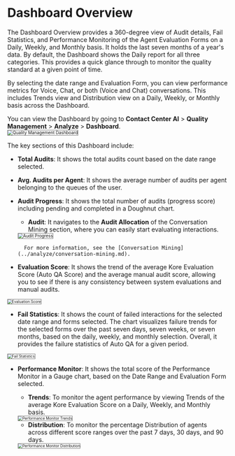 # Dashboard Overview

The Dashboard Overview provides a 360-degree view of Audit details, Fail Statistics, and Performance Monitoring of the Agent Evaluation Forms on a Daily, Weekly, and Monthly basis. It holds the last seven months of a year's data. By default, the Dashboard shows the Daily report for all three categories. This provides a quick glance through to monitor the quality standard at a given point of time.

By selecting the date range and Evaluation Form, you can view performance metrics for Voice, Chat, or both (Voice and Chat) conversations. This includes Trends view and Distribution view on a Daily, Weekly, or Monthly basis across the Dashboard.

You can view the Dashboard by going to **Contact Center AI** > **Quality Management** > **Analyze** > **Dashboard**.  
<img src="../images/qm-dashboard.png" alt="Quality Management Dashboard" title="Quality Management Dashboard" style="border: 1px solid gray; zoom:70%;">

The key sections of this Dashboard include:

* **Total Audits**: It shows the total audits count based on the date range selected.
* **Avg. Audits per Agent**: It shows the average number of audits per agent belonging to the queues of the user.
* **Audit Progress**: It shows the total number of audits (progress score) including pending and completed in a Doughnut chart.
    * **Audit**: It navigates to the **Audit Allocation** of the Conversation Mining section, where you can easily start evaluating interactions.  
    <img src="../images/audit-progress.png" alt="Audit Progress" title="Audit Progress" style="border: 1px solid gray; zoom:70%;">

        For more information, see the [Conversation Mining](../analyze/conversation-mining.md).

* **Evaluation Score**: It shows the trend of the average Kore Evaluation Score (Auto QA Score) and the average manual audit score, allowing you to see if there is any consistency between system evaluations and manual audits.  
<img src="../images/evaluation-score.png" alt="Evaluation Score" title="Evaluation Score" style="border: 1px solid gray; zoom:60%;">

* **Fail Statistics**: It shows the count of failed interactions for the selected date range and forms selected. The chart visualizes failure trends for the selected forms over the past seven days, seven weeks, or seven months, based on the daily, weekly, and monthly selection. Overall, it provides the failure statistics of Auto QA for a given period.  
<img src="../images/fail-statistics.png" alt="Fail Statistics" title="Fail Statistics" style="border: 1px solid gray; zoom:60%;">

* **Performance Monitor**: It shows the total score of the Performance Monitor in a Gauge chart, based on the Date Range and Evaluation Form selected.
    * **Trends**: To monitor the agent performance by viewing Trends of the average Kore Evaluation Score on a Daily, Weekly, and Monthly basis.  
    <img src="../images/performance-monitor-trends.png" alt="Performance Monitor Trends" title="Performance Monitor Trends" style="border: 1px solid gray; zoom:60%;">

    * **Distribution**: To monitor the  percentage Distribution of agents across different score ranges over the past 7 days, 30 days, and 90 days.  
    <img src="../images/performance-monitor-distribution.png" alt="Performance Monitor Distribution" title="Performance Monitor Distribution" style="border: 1px solid gray; zoom:60%;">